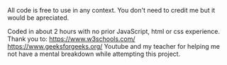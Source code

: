 All code is free to use in any context. You don't need to credit me but it would be apreciated.

Coded in about 2 hours with no prior JavaScript, html or css experience. 
Thank you to: 
https://www.w3schools.com/ 
https://www.geeksforgeeks.org/
Youtube
and my teacher
for helping me not have a mental breakdown while attempting this project.
